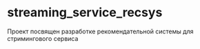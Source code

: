 # streaming_service_recsys
Проект посвящен разработке рекомендательной системы для стримингового сервиса

